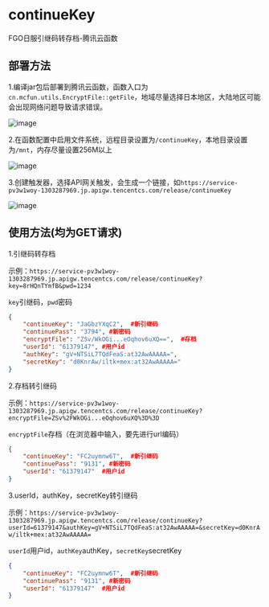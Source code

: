 # continueKey
FGO日服引继码转存档-腾讯云函数
## 部署方法
1.编译jar包后部署到腾讯云函数，函数入口为`cn.mcfun.utils.EncryptFile::getFile`，地域尽量选择日本地区，大陆地区可能会出现网络问题导致请求错误。

![image](https://user-images.githubusercontent.com/75831884/168506391-43212a58-d613-48f6-bd94-0f7eb81aa935.png)

2.在函数配置中启用文件系统，远程目录设置为`/continueKey`，本地目录设置为`/mnt`，内存尽量设置256M以上

![image](https://user-images.githubusercontent.com/75831884/168506850-a2a6e7f9-6b88-4cad-976d-ebcd06e2e7a6.png)

3.创建触发器，选择API网关触发，会生成一个链接，如`https://service-pv3w1woy-1303287969.jp.apigw.tencentcs.com/release/continueKey`

![image](https://user-images.githubusercontent.com/75831884/168507346-9eb831ed-de00-4805-a159-f632debd2e52.png)

## 使用方法(均为GET请求)
1.引继码转存档

示例：`https://service-pv3w1woy-1303287969.jp.apigw.tencentcs.com/release/continueKey?key=8rHQnTYmfB&pwd=1234`

`key`引继码，`pwd`密码

```json
{
	"continueKey": "JaGbzYXqC2",  #新引继码
	"continuePass": "3794", #新密码
	"encryptFile": "ZSv/WkOGi...eOqhov6uXQ==",  #存档
	"userId": "61379147", #用户id
	"authKey": "gV+NTSiL7TQdFeaS:at32AwAAAAA=",
	"secretKey": "d0KnrAw/iltk+mex:at32AwAAAAA="
}
```

2.存档转引继码

示例：`https://service-pv3w1woy-1303287969.jp.apigw.tencentcs.com/release/continueKey?encryptFile=ZSv%2FWkOGi...eOqhov6uXQ%3D%3D`

`encryptFile`存档（在浏览器中输入，要先进行url编码）

```json
{
	"continueKey": "FC2uymnw6T",  #新引继码
	"continuePass": "9131", #新密码
	"userId": "61379147"  #用户id
}
```

3.userId，authKey，secretKey转引继码

示例：`https://service-pv3w1woy-1303287969.jp.apigw.tencentcs.com/release/continueKey?userId=61379147&authKey=gV+NTSiL7TQdFeaS:at32AwAAAAA=&secretKey=d0KnrAw/iltk+mex:at32AwAAAAA=`

`userId`用户id，`authKey`authKey，`secretKey`secretKey

```json
{
	"continueKey": "FC2uymnw6T",  #新引继码
	"continuePass": "9131", #新密码
	"userId": "61379147"  #用户id
}
```
